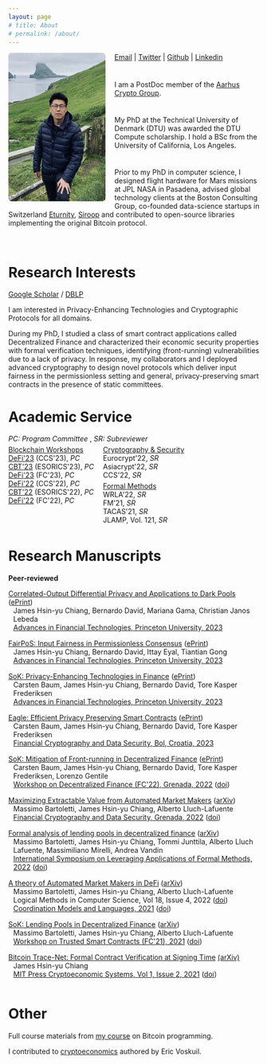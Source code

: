 ```yaml
---
layout: page
# title: About
# permalink: /about/
---
```


<!-- # About me -->

<!-- <img src="images/me2.png" width="197px">

[Email](mailto:james.chiangwu@gmail.com) |
[Twitter](https://twitter.com/digi_james) |
[Github](https://github.com/jachiang) |
[Linkedin](https://www.linkedin.com/in/jameshsinyuchiang) -->


<!-- Div containing floating divs ... -->
<div style = "display:inline-block; padding:0px 0px 20px 0px">

<div style = "width:195px; float:left; padding:0px 18px 5px 0px">
  <img src="images/me2.png">
</div>

<div style = " padding:0px 0px 0px 0px;" >
  <a href="mailto:james.chiangwu@gmail.com">Email</a> | 
  <a href="https://twitter.com/digi_james">Twitter</a> | 
  <a href="https://github.com/jachiang">Github</a> | 
  <a href="https://www.linkedin.com/in/jameshsinyuchiang">Linkedin</a>

  <hr style="height:10px; visibility:hidden;">

  I am a PostDoc member of the <a href="https://users-cs.au.dk/orlandi/cryptogroup/">Aarhus Crypto Group</a>. 
  <br>
  <hr style="height:9px; visibility:hidden;">

  My PhD at the Technical University of Denmark (DTU) was awarded the DTU Compute scholarship. I hold a BSc from the University of California, Los Angeles. 
  <br>
  <hr style="height:9px; visibility:hidden;">

  Prior to my PhD in computer science, I designed flight hardware for Mars missions at JPL NASA in Pasadena, advised global technology clients at the Boston Consulting Group, co-founded data-science startups in Switzerland <a href="https://eturnity.com/en/">Eturnity</a>, <a href="https://www.handelszeitung.ch/unternehmen/so-teuer-war-fur-coop-und-swisscom-das-experiment-siroop">Siroop</a> and contributed to open-source libraries implementing the original Bitcoin protocol.
</div> 

</div>


<!-- # About Me

I am a PostDoc researcher at the [Aarhus Crypto Group](https://users-cs.au.dk/orlandi/cryptogroup/). 

My PhD at the Technical University of Denmark (DTU) was awarded the DTU Compute scholarship. I hold a BSc from the University of California, Los Angeles. 

Prior to my PhD in computer science, I designed flight hardware for Mars missions at JPL NASA in Pasadena, advised global technology clients at the Boston Consulting Group, co-founded data-science startups in Switzerland ([Eturnity](https://eturnity.com/en/), [Siroop](https://www.handelszeitung.ch/unternehmen/so-teuer-war-fur-coop-und-swisscom-das-experiment-siroop)) and contributed to open-source libraries implementing the original Bitcoin protocol.  -->

# Research Interests

[Google Scholar](https://scholar.google.com/citations?hl=en&sortby=pubdate) / [DBLP](https://dblp.uni-trier.de/pid/282/1574.html)

I am interested in Privacy-Enhancing Technologies and Cryptographic Protocols for all domains.

During my PhD, I studied a class of smart contract applications called Decentralized Finance and characterized their economic security properties with formal verification techniques, identifying (front-running) vulnerabilities due to a lack of privacy. In response, my collaborators and I deployed advanced cryptography to design novel protocols which deliver input fairness in the permissionless setting and general, privacy-preserving smart contracts in the presence of static committees. 
<!-- I am interested in investigating universally expressive, privacy-preserving smart contracts
that scale and are secure against adaptive adversaries with a corruption budget applicable 
across all online internet participants. -->

# Academic Service

<div style = "padding:0px 0px 5px 0px">
<em>PC: Program Committee</em> , <em>SR: Subreviewer</em>
</div>

<!-- Div containing floating divs ... -->
<div style = "display:inline-block; padding:0px 0px 5px 0px">

<div style = "width:190px; float:left; padding:0px 0px 5px 0px">
  <u>Blockchain Workshops</u> <br>
  <a href="https://defi.security/">DeFi'23</a> (CCS'23), <em>PC</em> <br>
  <a href="https://deic.uab.cat/cbt/cbt2023/">CBT'23</a> (ESORICS'23), <em>PC</em> <br>
  <a href="https://fc23.ifca.ai/defi/">DeFi'23</a> (FC'23), <em>PC</em><br>
  <a href="https://dl.acm.org/action/showFmPdf?doi=10.1145%2F3560832">DeFi'22</a> (CCS'22), <em>PC</em> <br>
  <a href="https://deic.uab.cat/cbt/cbt2022/">CBT'22</a> (ESORICS'22), <em>PC</em> <br>
  <a href="https://fc22.ifca.ai/defi/">DeFi'22</a> (FC'22), <em>PC</em>
</div>

<div style = "width:180px;  float:left;  padding:0px 0px 5px 0px">
  <u>Cryptography & Security</u> <br>
  Eurocrypt'22, <em>SR</em> <br>
  Asiacrypt'22, <em>SR</em> <br>
  CCS'22, <em>SR</em>   
</div>

<div style = "width:190px;  float:left; padding:0px">
  <u>Formal Methods</u> <br>
  WRLA'22, <em>SR</em> <br>
  FM'21, <em>SR</em> <br>
  TACAS'21, <em>SR</em> <br>
  JLAMP, Vol. 121, <em>SR</em>
</div> 

</div>


# Research Manuscripts

<!-- **Under submission** -->

**Peer-reviewed**
<div style = "padding:0px 0px 15px 0px">
<u>Correlated-Output Differential Privacy and Applications to Dark Pools</u> (<a href="https://eprint.iacr.org/2023/943">ePrint</a>) <br>
  <div style = "padding:0px 0px 0px 10px">
  James Hsin-yu Chiang, Bernardo David, Mariana Gama, Christian Janos Lebeda <br>
    <a href="https://aftconf.github.io/aft23/program.html"><u>A</u>dvances in <u>F</u>inancial <u>T</u>echnologies, Princeton University, 2023</a> 
  </div>
</div>

<div style = "padding:0px 0px 15px 0px">
<u>FairPoS: Input Fairness in Permissionless Consensus</u>  (<a href="https://eprint.iacr.org/2022/1442">ePrint</a>) <br>
<div style = "padding:0px 0px 0px 10px">
  James Hsin-yu Chiang, Bernardo David, Ittay Eyal, Tiantian Gong <br>
    <a href="https://aftconf.github.io/aft23/program.html"><u>A</u>dvances in <u>F</u>inancial <u>T</u>echnologies, Princeton University, 2023</a> 
</div>
</div>

<div style = "padding:0px 0px 15px 0px">
<u>SoK: Privacy-Enhancing Technologies in Finance</u> (<a href="https://eprint.iacr.org/2023/122">ePrint</a>) <br>
<div style = "padding:0px 0px 0px 10px">
 Carsten Baum, James Hsin-yu Chiang, Bernardo David, Tore Kasper Frederiksen<br>
    <a href="https://aftconf.github.io/aft23/program.html"><u>A</u>dvances in <u>F</u>inancial <u>T</u>echnologies, Princeton University, 2023</a> 
</div>
</div>

<div style = "padding:0px 0px 15px 0px">
<u>Eagle: Efficient Privacy Preserving Smart Contracts</u> (<a href="https://eprint.iacr.org/2022/1435">ePrint</a>)<br>
<div style = "padding:0px 0px 0px 10px">
  Carsten Baum, James Hsin-yu Chiang, Bernardo David, Tore Kasper Frederiksen <br>
  <a href="https://fc23.ifca.ai/program.html"><u>F</u>inancial <u>C</u>ryptography and Data Security, Bol, Croatia, 2023</a> 
</div>
</div>

<div style = "padding:0px 0px 15px 0px">
<u>SoK: Mitigation of Front-running in Decentralized Finance</u> (<a href="https://eprint.iacr.org/2021/1628">ePrint</a>)<br>
<div style = "padding:0px 0px 0px 10px">
  Carsten Baum, James Hsin-yu Chiang, Bernardo David, Tore Kasper Frederiksen, Lorenzo Gentile <br>
  <a href="https://fc22.ifca.ai/defi/program.html">Workshop on <u>De</u>centralized <u>Fi</u>nance (FC'22), Grenada, 2022</a> (<a href ="https://doi.org/10.1007/978-3-031-32415-4_17">doi</a>)
</div>
</div>

<div style = "padding:0px 0px 15px 0px">
<u>Maximizing Extractable Value from Automated Market Makers</u> (<a href="https://arxiv.org/abs/2106.01870">arXiv</a>)<br>
<div style = "padding:0px 0px 0px 10px">
  Massimo Bartoletti, James Hsin-yu Chiang, Alberto Lluch-Lafuente <br>
  <a href="https://fc22.ifca.ai/program.html"><u>F</u>inancial <u>C</u>ryptography and Data Security, Grenada, 2022</a> (<a href="https://doi.org/10.1007/978-3-031-18283-9_1">doi</a>)
</div>
</div>

<div style = "padding:0px 0px 15px 0px">
<u>Formal analysis of lending pools in decentralized finance</u>  (<a href="https://arxiv.org/abs/2206.01333">arXiv</a>)<br>
<div style = "padding:0px 0px 0px 10px">
Massimo Bartoletti, James Hsin-yu Chiang, Tommi Junttila, Alberto Lluch Lafuente, Massimiliano Mirelli, Andrea Vandin <br>
<a href = "https://2022.isola-conference.org/program/"><u>I</u>nternational <u>S</u>ymposium <u>o</u>n <u>L</u>everaging <u>A</u>pplications of Formal Methods, 2022</a> (<a href="https://doi.org/10.1007/978-3-031-19759-8_21">doi</a>)
</div>
</div>

<div style = "padding:0px 0px 15px 0px">
<u>A theory of Automated Market Makers in DeFi</u> (<a href="https://arxiv.org/abs/2102.11350v2">arXiv</a>)<br>
<div style = "padding:0px 0px 0px 10px">
  Massimo Bartoletti, James Hsin-yu Chiang, Alberto Lluch-Lafuente <br>
  Logical Methods in Computer Science, Vol 18, Issue 4, 2022 (<a href="https://doi.org/10.46298/lmcs-18(4:12)2022">doi</a>) <br>
  <a href="https://www.discotec.org/2021/programme"><u>Coordination</u> Models and Languages, 2021</a> (<a href="https://doi.org/10.1007/978-3-030-78142-2_11">doi</a>)
</div>
</div>

<div style = "padding:0px 0px 15px 0px">
<u> SoK: Lending Pools in Decentralized Finance</u> (<a href="https://arxiv.org/abs/2012.13230">arXiv</a>)<br>
<div style = "padding:0px 0px 0px 10px">
  Massimo Bartoletti, James Hsin-yu Chiang, Alberto Lluch-Lafuente <br>
  <a href="https://fc21.ifca.ai/wtsc/program.html"><u>W</u>orkshop on <u>T</u>rusted <u>S</u>mart <u>C</u>ontracts (FC'21), 2021</a> (<a href="https://doi.org/10.1007/978-3-662-63958-0_40">doi</a>)
</div>
</div>

<div style = "padding:0px 0px 15px 0px">
<u> Bitcoin Trace-Net: Formal Contract Verification at Signing Time</u> <a href="https://arxiv.org/abs/2007.07528">(arXiv)</a><br>
<div style = "padding:0px 0px 0px 10px">
  James Hsin-yu Chiang <br>
  <a href = "https://cryptoeconomicsystems.pubpub.org/vol1-2">MIT Press <u>C</u>rypto<u>e</u>conomic <u>S</u>ystems, Vol 1, Issue 2, 2021</a> (<a href="https://cryptoeconomicsystems.pubpub.org/pub/chiang-trace-net/release/4">doi</a>)
</div>
</div>



# Other
<div style = "display:inline-block; padding:0px 0px 20px 0px">
Full course materials from <a href="https://teachbitcoin.io/curriculum/">my course</a> on Bitcoin programming.<br>

I contributed to <a href="https://voskuil.org/cryptoeconomics/">cryptoeconomics</a> authored by Eric Voskuil.
</div>
